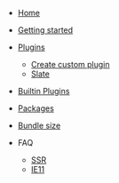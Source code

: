 <!-- docs/_sidebar.md -->

- [Home](/)
- [Getting started](quick-start.md)
- [Plugins](plugins.md)

  - [Create custom plugin](plugins/create.md)
  - [Slate](plugins/slate.md)

- [Builtin Plugins](builtin_plugins.md)
- [Packages](packages.md)
- [Bundle size](bundle-size.md)

- FAQ
  - [SSR](server-side-rendering.md)
  - [IE11](ie11.md)
